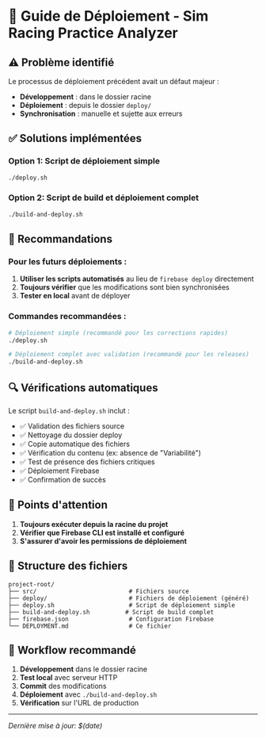 # 🚀 Guide de Déploiement - Sim Racing Practice Analyzer

## ⚠️ Problème identifié

Le processus de déploiement précédent avait un défaut majeur :
- **Développement** : dans le dossier racine
- **Déploiement** : depuis le dossier `deploy/`
- **Synchronisation** : manuelle et sujette aux erreurs

## ✅ Solutions implémentées

### Option 1: Script de déploiement simple
```bash
./deploy.sh
```

### Option 2: Script de build et déploiement complet
```bash
./build-and-deploy.sh
```

## 🔧 Recommandations

### Pour les futurs déploiements :

1. **Utiliser les scripts automatisés** au lieu de `firebase deploy` directement
2. **Toujours vérifier** que les modifications sont bien synchronisées
3. **Tester en local** avant de déployer

### Commandes recommandées :

```bash
# Déploiement simple (recommandé pour les corrections rapides)
./deploy.sh

# Déploiement complet avec validation (recommandé pour les releases)
./build-and-deploy.sh
```

## 🔍 Vérifications automatiques

Le script `build-and-deploy.sh` inclut :
- ✅ Validation des fichiers source
- ✅ Nettoyage du dossier deploy
- ✅ Copie automatique des fichiers
- ✅ Vérification du contenu (ex: absence de "Variabilité")
- ✅ Test de présence des fichiers critiques
- ✅ Déploiement Firebase
- ✅ Confirmation de succès

## 🚨 Points d'attention

1. **Toujours exécuter depuis la racine du projet**
2. **Vérifier que Firebase CLI est installé et configuré**
3. **S'assurer d'avoir les permissions de déploiement**

## 📁 Structure des fichiers

```
project-root/
├── src/                          # Fichiers source
├── deploy/                       # Fichiers de déploiement (généré)
├── deploy.sh                     # Script de déploiement simple
├── build-and-deploy.sh          # Script de build complet
├── firebase.json                 # Configuration Firebase
└── DEPLOYMENT.md                 # Ce fichier
```

## 🔄 Workflow recommandé

1. **Développement** dans le dossier racine
2. **Test local** avec serveur HTTP
3. **Commit** des modifications
4. **Déploiement** avec `./build-and-deploy.sh`
5. **Vérification** sur l'URL de production

---

*Dernière mise à jour: $(date)*
